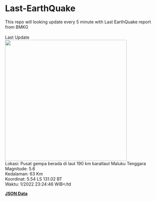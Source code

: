# Last-EarthQuake
This repo will looking update every 5 minute with Last EarthQuake report from BMKG
<br>
<br>
Last Update
<br>
<img src="https://ews.bmkg.go.id/TEWS/data/20221122232446.mmi.jpg" width="400"/>
<br>
Lokasi: Pusat gempa berada di laut 190 km baratlaut Maluku Tenggara <br>
Magnitude: 5.6 <br>
Kedalaman: 63 Km <br>
Koordinat: 5.54 LS 131.02 BT <br>
Waktu: 1/2022 23:24:46 WIB</td <br>

<a href="./data/data.json">**JSON Data**</a>
